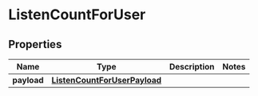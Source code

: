

# ListenCountForUser


## Properties

| Name | Type | Description | Notes |
|------------ | ------------- | ------------- | -------------|
|**payload** | [**ListenCountForUserPayload**](ListenCountForUserPayload.md) |  |  |



